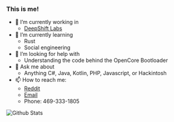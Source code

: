 ### This is me!



- 🔭 I’m currently working in
    - [DeepShift Labs](https://deepshift.dev)
- 🌱 I’m currently learning
    - Rust
    - Social engineering
- 🤔 I’m looking for help with
    - Understanding the code behind the OpenCore Bootloader
- 💬 Ask me about
    - Anything C#, Java, Kotlin, PHP, Javascript, or Hackintosh 
- 📫 How to reach me:
    - [Reddit](https://reddit.com/user/xtendera)
    - [Email](mailto:geektraindev@gmail.com)
    - Phone: 469-333-1805

![Github Stats](https://github-readme-stats.vercel.app/api?username=xtendera&count_private=true&show_icons=true&theme=radical)
